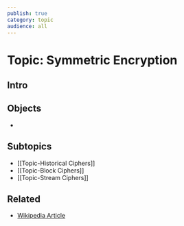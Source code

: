 ```yaml
---
publish: true
category: topic
audience: all
---
```

# Topic: Symmetric Encryption
## Intro


## Objects
- 

## Subtopics
- [[Topic-Historical Ciphers]]
- [[Topic-Block Ciphers]]
- [[Topic-Stream Ciphers]]

## Related
- [Wikipedia Article](https://en.wikipedia.org/wiki/Symmetric-key_algorithm)